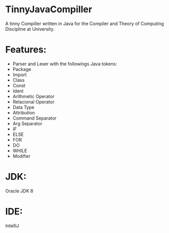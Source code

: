 # TinnyJavaCompiller
A tinny Compiller written in Java for the Compiler and Theory of Computing Discipline at University.

# Features:
- Parser and Lexer with the followings Java tokens:
- Package
- Import
- Class
- Const
- Ident
- Arithmetic Operator
- Relacional Operator
- Data Type
- Attribution
- Command Separator
- Arg Separator
- IF
- ELSE
- FOR
- DO
- WHILE
- Modifier

# JDK:
Oracle JDK 8

# IDE:
IntelliJ
